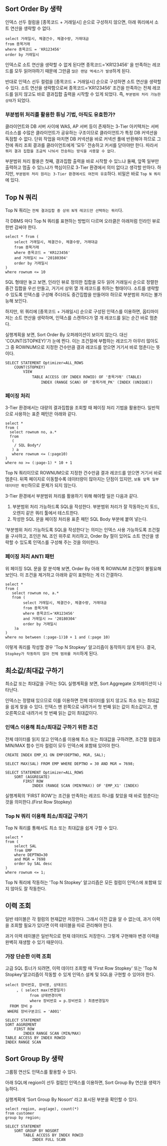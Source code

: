 ## Sort Order By 생략
인덱스 선두 컬럼을 [종목코드 + 거래일시] 순으로 구성하지 않으면, 아래 쿼리에서 소트 연산을 생략할 수 없다.

```oracle
select 거래일시, 체결건수, 체결수량, 거래대금
from 종목거래
where 종목코드 = 'KR123456'
order by 거래일시
```
인덱스로 소트 연산을 생략할 수 없게 된다면 종목코드='KR123456' 을 만족하는 레코드를 모두 읽어야하기 때문에 그만큼 `많은 랜덤 엑세스가 발생`하게 된다.

반대로 인덱스 선두 컬럼을 [종목코드 + 거래일시] 순으로 구성하면 소트 연산을 생략할 수 있다. 소트 연산을 생략함으로써 종목코드='KR123456' 조건을 만족하는 전체 레코드를 읽지 않고도 바로 결과집합 출력을 시작할 수 있게 되었다. 즉, `부분범위 처리 가능한 상태`가 되었다.

### 부분범위 처리를 활용한 튜닝 기법, 아직도 유효한가?

클라이언트와 DB 서버 사이에 WAS, AP 서버 등이 존재하는 3-Tier 아키텍처는 서버 리소스를 수많은 클라이언트가 공유하는 구조이므로 클라이언트가 특정 DB 커넥션을 독점할 수 없다. 단위 작업을 마치면 DB 커넥션을 바로 커넥션 풀에 반환해야 하므로 그 전에 쿼리 조회 결과를 클라이언트에게 '모두' 전송하고 커서를 닫아야만 한다. 따라서 `쿼리 결과 집합을 조금씩 나눠서 전송하는 방식을 사용할 수 없다.`

부분범위 처리 활용은 첫째, 결과집합 출력을 바로 시작할 수 있느냐 둘째, 앞쪽 일부만 출력하고 멈출 수 있느냐가 핵심이므로 3-Tier 환경에서 의미 없다고 생각할 만하다. 하지만, `부분범위 처리 원리는 3-Tier 환경에서도 여전히 유효`하다. 비밀은 바로 `Top N 쿼리`에 있다.

## Top N 쿼리
Top N 쿼리는 `전체 결과집합 중 상위 N개 레코드만 선택하는 쿼리`다.

각 DBMS 마다 Top N 쿼리를 표현하는 방법이 다르며 오라클은 아래처럼 인라인 뷰로 한번 감싸야 한다.

```oracle
select * from (
    select 거래일시, 체결건수, 체결수량, 거래대금
    from 종목거래
    where 종목코드 = 'KR123456'
    and 거래일시 >= '20180304'
    order by 거래일시
)
where rownum <= 10
```

SQL 형태만 놓고 보면, 인라인 뷰로 정의한 집합을 모두 읽어 거래일시 순으로 정렬한 중간 집합을 우선 만들고, 거기서 상위 열 개 레코드를 취하는 형태이다. 소트를 생략할 수 있도록 인덱스를 구성해 주더라도 중간집합을 만들어야 하므로 부분범위 처리는 불가능해 보인다.

하지만, 위 쿼리에 [종목코드 + 거래일시] 순으로 구성된 인덱스를 이용하면, 옵티마이저는 소트 연산을 생략하며, 인덱스를 스캔하다가 열 개 레코드를 읽는 순간 바로 멈춘다.

실행계획을 보면, Sort Order By 오퍼레이션이 보이지 않는다. 대신 'COUNT(STOPKEY)'가 눈에 띈다. 이는 조건절에 부합하는 레코드가 아무리 많아도 그 중 ROWNUM으로 지정한 건수만큼 결과 레코드를 얻으면 거기서 바로 멈춘다는 뜻이다.

```oracle
SELECT STATEMENT Optimizer=ALL_ROWS
    COUNT(STOPKEY)
        VIEW
            TABLE ACCESS (BY INDEX ROWID) OF '종목거래' (TABLE)
                INDEX (RANGE SCAN) OF '종목거래_PK' (INDEX (UNIQUE))
```

### 페이징 처리
3-Tier 환경에서는 대량의 결과집합을 조회할 때 페이징 처리 기법을 활용한다. 일반적으로 사용하는 표준 패턴은 아래와 같다.

```oracle
select *
from (
  select rownum no, a.*
  from
   (
    / SQL Body*/
   ) a
   where rownum <= (:page10)
)
where no >= (:page-1) * 10 + 1
```

Top N 쿼리이므로 ROWNUM으로 지정한 건수만큼 결과 레코드를 얻으면 거기서 바로 멈춘다. 뒤쪽 페이지로 이동할수록 데이터량이 많아지는 단점이 있지만, `보통 앞쪽 일부 데이터만 확인`하므로 문제가 되지 않는다.

3-Tier 환경에서 부분범위 처리를 활용하기 위해 해야할 일은 다음과 같다.
1. 부분범위 처리 가능하드록 SQL을 작성한다. 부분범위 처리가 잘 작동하는지 토드, 오렌지 같은 쿼리 툴에서 테스트한다.
2. 작성한 SQL 문을 페이징 처리용 표준 패턴 SQL Body 부분에 붙여 넣는다.

'부분범위 처리 가능하도록 SQL을 작성한다'는 의미는 인덱스 사용 가능하도록 조건절을 구사하고, 조인은 NL 조인 위주로 처리하고, Order By 절이 있어도 소트 연산을 생략할 수 있도록 인덱스를 구성해 주는 것을 의미한다.

### 페이징 처리 ANTI 패턴
위 페이징 SQL 문을 잘 분석해 보면, Order By 아래 쪽 ROWNUM 조건절이 불필요해 보인다. 이 조건을 제거하고 아래와 같이 표현하는 게 더 간결하다.
```oracle
select *
from (
   select rownum no, a.*
   from (
        select 거래일시, 체결건수, 체결수량, 거래대금
        from 종목거래
        where 종목코드='KR123456'
        and 거래일시 >= '20180304'
        order by 거래일시
    )a
)
where no between (:page-1)10 + 1 and (:page 10)
```
이렇게 쿼리를 작성할 경우 'Top N Stopkey' 알고리즘이 동작하지 않게 된다. 결국, `Stopkey가 작동하지 않아 전체 범위를 처리`하게 된다.

## 최소값/최대값 구하기
최소값 또는 최대값을 구하는 SQL 실행계획을 보면, Sort Aggregate 오퍼레이션이 나타난다.

인덱스는 정렬돼 있으므로 이를 이용하면 전체 데이터를 읽지 않고도 최소 또는 최대값을 쉽게 찾을 수 있다. 인덱스 맨 왼쪽으로 내려가서 첫 번째 읽는 값이 최소값이고, 맨 오른쪽으로 내려가서 첫 번째 읽는 값이 최대값이다.

### 인덱스 이용해 최소/최대값 구하기 위한 조건
전체 데이터를 읽지 않고 인덱스를 이용해 최소 또는 최대값을 구하려면, 조건절 컬럼과 MIN/MAX 함수 인자 컬럼이 모두 인덱스에 포함돼 있어야 한다.

```oracle
CREATE INDEX EMP_X1 ON EMP(DEPTNO, MGR, SAL);

SELECT MAX(SAL) FROM EMP WHERE DEPTNO = 30 AND MGR = 7698;

SELECT STATEMENT Optimizer=ALL_ROWS
    SORT (AGGREGATE)
        FIRST ROW
            INDEX (RANGE SCAN (MIN?MAX)) OF 'EMP_X1' (INDEX)
```
실행계획의 'FIRST ROW'는 조건을 만족하는 레코드 하나를 찾았을 때 바로 멈춘다는 것을 의미한다.(First Row Stopkey)

### Top N 쿼리 이용해 최소/최대값 구하기
Top N 쿼리를 통해서도 최소 또는 최대값을 쉽게 구할 수 있다.
```oracle
select *
from (
    select SAL
    from EMP
    where DEPTNO=30
    and MGR = 7698
    order by SAL desc
)
where rownum <= 1;
```

Top N 쿼리에 작동하는 'Top N Stopkey' 알고리즘은 모든 컬럼이 인덱스에 포함돼 있지 않아도 잘 작동한다.

## 이력 조회
일반 테이블은 각 컬럼의 현재값만 저장한다. 그래서 이전 값을 알 수 없는데, 과거 이력을 조회할 필요가 있다면 이력 테이블을 따로 관리해야 한다.

과거 이력 테이블은 일반적으로 현재 데이터도 저장한다. 그렇게 구현해야 변경 이력을 완벽히 재생할 수 있기 때문이다.

### 가장 단순한 이력 조회
고급 SQL 튜너가 되려면, 이력 데이터 조회할 때 'First Row Stopkey'  또는 'Top N Stopkey'알고리즘이 작동할 수 있게 인덱스 설계 및 SQL을 구현할 수 있어야 한다.

```oracle
select 장비번호, 장비명, 상태코드
     , ( select max(변경일자)
           from 상태변경이력
           where 장비번호 = p.장비번호 ) 최종변경일자
  FROM 장비 p
 WHERE 장비구분코드 = 'A001'

SELECT STATEMENT
SORT AGGREMENT
    FIRST ROW
        INDEX RANGE SCAN (MIN/MAX)
TABLE ACCESS BY INDEX ROWID
INDEX RANGE SCAN
```

## Sort Group By 생략
그룹핑 연산도 인덱스를 활용할 수 있다.

아래 SQL에 region이 선두 컬럼인 인덱스를 이용하면, Sort Group By 연산을 생략가능하다.

실행계획에 ‘Sort Group By Nosort’ 라고 표시된 부분을 확인할 수 있다.

```oracle
select region, avg(age), count(*)
from customer
group by region;

SELECT STATEMENT
    SORT GROUP BY NOSORT
        TABLE ACCESS BY INDEX ROWID
            INDEX FULL SCAN
```

